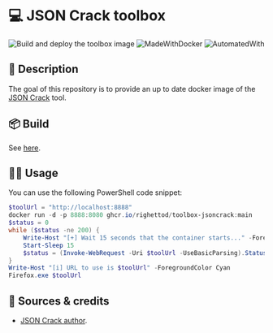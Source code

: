# 💻 JSON Crack toolbox

![Build and deploy the toolbox image](https://github.com/righettod/toolbox-jsoncrack/actions/workflows/build_docker_image.yml/badge.svg?branch=main) ![MadeWithDocker](https://img.shields.io/static/v1?label=Made%20with&message=Docker&color=blue&?style=for-the-badge&logo=docker) ![AutomatedWith](https://img.shields.io/static/v1?label=Automated%20with&message=GitHub%20Actions&color=blue&?style=for-the-badge&logo=github)


## 🎯 Description

The goal of this repository is to provide an up to date docker image of the [JSON Crack](https://github.com/AykutSarac/jsoncrack.com) tool.

## 📦 Build

See [here](https://github.com/AykutSarac/jsoncrack.com?tab=readme-ov-file#docker).

## 👨‍💻 Usage

You can use the following PowerShell code snippet:

```powershell
$toolUrl = "http://localhost:8888"
docker run -d -p 8888:8080 ghcr.io/righettod/toolbox-jsoncrack:main
$status = 0
while ($status -ne 200) {
	Write-Host "[+] Wait 15 seconds that the container starts..." -ForegroundColor Yellow
	Start-Sleep 15
	$status = (Invoke-WebRequest -Uri $toolUrl -UseBasicParsing).StatusCode
}
Write-Host "[i] URL to use is $toolUrl" -ForegroundColor Cyan
Firefox.exe $toolUrl
```

## 🤝 Sources & credits

* [JSON Crack author](https://github.com/AykutSarac/jsoncrack.com).
